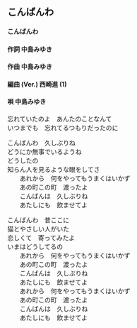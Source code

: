 ## こんばんわ
#### こんばんわ


#### 作詞        中島みゆき
#### 作曲        中島みゆき
#### 編曲 (Ver.) 西崎進 (1)
#### 唄          中島みゆき



忘れていたのよ　あんたのことなんて  
いつまでも　忘れてるつもりだったのに  

こんばんわ　久しぶりね  
どうにか無事でいるようね  
どうしたの  
知らん人を見るような眼をしてさ  
　　あれから　何をやってもうまくはいかず  
　　あの町この町　渡ったよ  
　　こんばんは　久しぶりね  
　　あたしにも　飲ませてよ  

こんばんわ　昔ここに  
猫とやさしい人がいた  
恋しくて　寄ってみたよ  
いまはどうしてるの  
　　あれから　何をやってもうまくはいかず    
　　あの町この町　渡ったよ  
　　こんばんは　久しぶりね  
　　あたしにも　飲ませてよ  
　　あれから　何をやってもうまくはいかず  
　　あの町この町　渡ったよ  
　　こんばんは　久しぶりね  
　　あたしにも　飲ませてよ  
